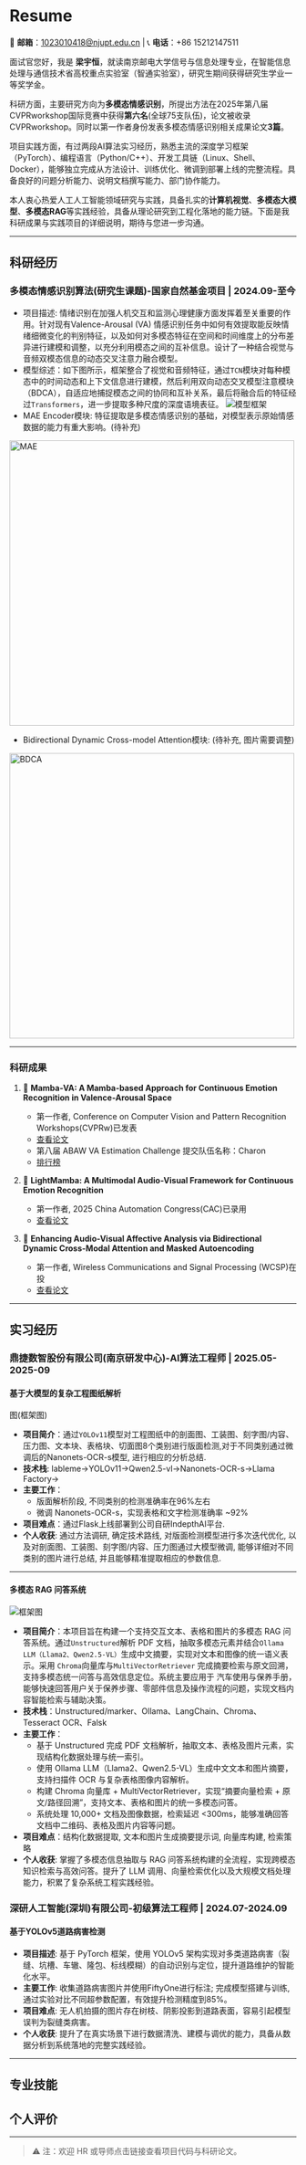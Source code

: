 # Resume
📧 **邮箱**：1023010418@njupt.edu.cn | 📞 **电话**：+86 15212147511

面试官您好，我是 **梁宇恒**，就读南京邮电大学信号与信息处理专业，在智能信息处理与通信技术省高校重点实验室（智通实验室），研究生期间获得研究生学业一等奖学金。

科研方面，主要研究方向为**多模态情感识别**，所提出方法在2025年第八届CVPRworkshop国际竞赛中获得**第六名**(全球75支队伍)，论文被收录CVPRworkshop。同时以第一作者身份发表多模态情感识别相关成果论文**3篇**。

项目实践方面，有过两段AI算法实习经历，熟悉主流的深度学习框架（PyTorch）、编程语言（Python/C++）、开发工具链（Linux、Shell、Docker），能够独立完成从方法设计、训练优化、微调到部署上线的完整流程。具备良好的问题分析能力、说明文档撰写能力、部门协作能力。

本人衷心热爱人工人工智能领域研究与实践，具备扎实的**计算机视觉**、**多模态大模型**、**多模态RAG**等实践经验，具备从理论研究到工程化落地的能力链。下面是我科研成果与实践项目的详细说明，期待与您进一步沟通。

---

## 科研经历 

### **多模态情感识别算法(研究生课题)-国家自然基金项目** | 2024.09-至今
  - 项目描述:
  情绪识别在加强人机交互和监测心理健康方面发挥着至关重要的作用。针对现有Valence-Arousal (VA) 情感识别任务中如何有效提取能反映情绪细微变化的判别特征，以及如何对多模态特征在空间和时间维度上的分布差异进行建模和调整，以充分利用模态之间的互补信息。设计了一种结合视觉与音频双模态信息的动态交叉注意力融合模型。
  - 模型综述：如下图所示，框架整合了视觉和音频特征，通过`TCN`模块对每种模态中的时间动态和上下文信息进行建模，然后利用双向动态交叉模型注意模块（BDCA），自适应地捕捉模态之间的协同和互补关系，最后将融合后的特征经过`Transformers`，进一步提取多种尺度的深度语境表征。
  ![模型框架](./images/模型框架图.png)
  - MAE Encoder模块:
  特征提取是多模态情感识别的基础，对模型表示原始情感数据的能力有重大影响。(待补充)
  <!-- ![MAE Encoder](./images/MAE%20Encoder.png) -->
  <img src="./images/MAE Encoder.png" alt="MAE" width="500"/>

  - Bidirectional Dynamic Cross-model Attention模块:
  (待补充, 图片需要调整)
  <img src="./images/BDCA-update.png" alt="BDCA" width="500"/>

---

### **科研成果**
1. 📄 **Mamba-VA: A Mamba-based Approach for Continuous Emotion Recognition in Valence-Arousal Space**
    - 第一作者, Conference on Computer Vision and Pattern Recognition Workshops(CVPRw)已发表
    - [查看论文](./papers/Mamba-VA.pdf) 
    - 第八届 ABAW VA Estimation Challenge 提交队伍名称：Charon
    - [排行榜](https://affective-behavior-analysis-in-the-wild.github.io/8th/)

2. 📄 **LightMamba: A Multimodal Audio-Visual Framework for Continuous Emotion Recognition**
    - 第一作者, 2025 China Automation Congress(CAC)已录用
    - [查看论文](./papers/LightMamba.pdf)

3. 📄 **Enhancing Audio-Visual Affective Analysis via Bidirectional Dynamic Cross-Modal Attention and Masked Autoencoding**
    - 第一作者, Wireless Communications and Signal Processing (WCSP)在投
    - [查看论文](./papers/BidirectionalDynamicCross-ModalAttention.pdf)

---

## 实习经历 
### 鼎捷数智股份有限公司(南京研发中心)-AI算法工程师 | 2025.05-2025-09
#### 基于大模型的复杂工程图纸解析
图(框架图)
- **项目简介**：通过`YOLOv11`模型对工程图纸中的剖面图、工装图、刻字图/内容、压力图、文本块、表格块、切面图8个类别进行版面检测,对于不同类别通过微调后的Nanonets-OCR-s模型, 进行相应的分析总结.
- **技术栈**: lableme->YOLOv11->Qwen2.5-vl->Nanonets-OCR-s->Llama Factory->
- **主要工作**：
  - 版面解析阶段, 不同类别的检测准确率在96%左右
  - 微调 Nanonets-OCR-s，实现表格和文字检测准确率 ~92%
- **项目难点**：通过Flask上线部署到公司自研IndepthAI平台.
- **个人收获**: 通过方法调研, 确定技术路线, 对版面检测模型进行多次迭代优化, 以及对剖面图、工装图、刻字图/内容、压力图通过大模型微调, 能够详细对不同类别的图片进行总结, 并且能够精准提取相应的参数信息.
---

#### 多模态 RAG 问答系统
![框架图](./images/framework.png)
- **项目简介**：本项目旨在构建一个支持交互文本、表格和图片的多模态 RAG 问答系统。通过`Unstructured`解析 PDF 文档，抽取多模态元素并结合`Ollama LLM（Llama2、Qwen2.5-VL）`生成中文摘要，实现对文本和图像的统一语义表示。采用 `Chroma`向量库与`MultiVectorRetriever` 完成摘要检索与原文回溯，支持多模态统一问答与高效信息定位。系统主要应用于 汽车使用与保养手册，能够快速回答用户关于保养步骤、零部件信息及操作流程的问题，实现文档内容智能检索与辅助决策。  
- **技术栈**：Unstructured/marker、Ollama、LangChain、Chroma、Tesseract OCR、Falsk
- **主要工作**：
  - 基于 Unstructured 完成 PDF 文档解析，抽取文本、表格及图片元素，实现结构化数据处理与统一索引。
  - 使用 Ollama LLM（Llama2、Qwen2.5-VL）生成中文文本和图片摘要，支持扫描件 OCR 与复杂表格图像内容解析。  
  - 构建 Chroma 向量库 + MultiVectorRetriever，实现“摘要向量检索 + 原文/路径回溯”，支持文本、表格和图片的统一多模态问答。
  - 系统处理 10,000+ 文档及图像数据，检索延迟 <300ms，能够准确回答文档中二维码、表格及图片内容等问题。
- **项目难点**：结构化数据提取, 文本和图片生成摘要提示词, 向量库构建, 检索策略
- **个人收获**: 掌握了多模态信息抽取与 RAG 问答系统构建的全流程，实现跨模态知识检索与高效问答。提升了 LLM 调用、向量检索优化以及大规模文档处理能力，积累了复杂系统工程实践经验。

### 深研人工智能(深圳)有限公司-初级算法工程师 | 2024.07-2024.09
#### 基于YOLOv5道路病害检测
- **项目描述**: 基于 PyTorch 框架，使用 YOLOv5 架构实现对多类道路病害（裂缝、坑槽、车辙、隆包、标线模糊）的自动识别与定位，提升道路维护的智能化水平。
- **主要工作**: 收集道路病害图片并使用FiftyOne进行标注; 完成模型搭建与训练, 通过实验对比不同超参数配置，有效提升检测精度到85%。
- **项目难点**: 无人机拍摄的图片存在树枝、阴影投影到道路表面，容易引起模型误判为裂缝类病害。
- **个人收获**: 提升了在真实场景下进行数据清洗、建模与调优的能力，具备从数据分析到系统落地的完整实践经验。
---

## 专业技能

## 个人评价


---

> ⚠️ 注：欢迎 HR 或导师点击链接查看项目代码与科研论文。
